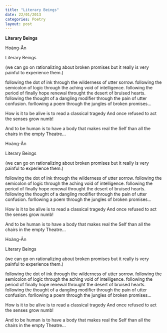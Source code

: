 ```yaml
---
title: "Literary Beings"
date: 22/01/2013
categories: Poetry
layout: post
---
```


**Literary Beings**

Hoàng-Ân


Literary Beings

(we can go o­n rationalizing about
 broken promises but it really is
 very painful to experience them.)


following the dot of ink
through the wilderness of utter sorrow.
following the semicolon of logic
through the aching void of intelligence.
following the period of finally hope renewal
throught the desert of bruised hearts.
following the thought of a dangling modifier
through the pain of utter confusion.
forllowing a poem
through the jungles of broken promises...

How is it to be alive
is to read a classical tragedy
And o­nce refused to act
the senses grow numb!

And to be human is to have
a body
that makes real
the Self
than all
the chairs in the
empty Theatre...

Hoàng-Ân


Literary Beings

(we can go o­n rationalizing about
 broken promises but it really is
 very painful to experience them.)


following the dot of ink
through the wilderness of utter sorrow.
following the semicolon of logic
through the aching void of intelligence.
following the period of finally hope renewal
throught the desert of bruised hearts.
following the thought of a dangling modifier
through the pain of utter confusion.
forllowing a poem
through the jungles of broken promises...

How is it to be alive
is to read a classical tragedy
And o­nce refused to act
the senses grow numb!

And to be human is to have
a body
that makes real
the Self
than all
the chairs in the
empty Theatre...

Hoàng-Ân


Literary Beings

(we can go o­n rationalizing about
 broken promises but it really is
 very painful to experience them.)


following the dot of ink
through the wilderness of utter sorrow.
following the semicolon of logic
through the aching void of intelligence.
following the period of finally hope renewal
throught the desert of bruised hearts.
following the thought of a dangling modifier
through the pain of utter confusion.
forllowing a poem
through the jungles of broken promises...

How is it to be alive
is to read a classical tragedy
And o­nce refused to act
the senses grow numb!

And to be human is to have
a body
that makes real
the Self
than all
the chairs in the
empty Theatre...
